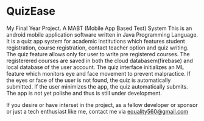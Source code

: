 # QuizEase
My Final Year Project. A MABT (Mobile App Based Test) System
This is an android mobile application software written in Java Programming Language.
It is a quiz app system for academic institutions which features student registration, course registration, contact teacher option and quiz writing.
The quiz feature allows only for user to write pre registered courses. The registerered courses are saved in both the cloud databasem(firebase) and local database of the user account.
The quiz interface initializes an ML feature which monitors eye and face movement to prevent malpractice. 
If the eyes or face of the user is not found, the quiz is automatically submitted.
If the user minimizes the app, the quiz automatically submits.
The app is not yet polishe and thus is still under development.

If you desire or have interset in the project, as a fellow developer or sponsor or just a tech enthusiast like me, contact me via equality560@gmail.com

